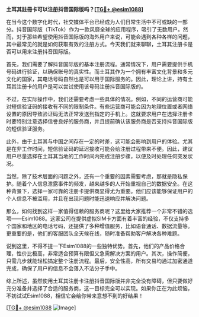 **土耳其註冊卡可以注册抖音国际版吗？[[TG💪+ @esim1088](https://t.me/s/esim1088)]**

在当今这个数字化时代，社交媒体平台已经成为人们日常生活中不可或缺的一部分。抖音国际版（TikTok）作为一款风靡全球的应用程序，吸引了无数用户。然而，对于那些希望使用抖音国际版的海外用户来说，可能会遇到各种各样的问题，其中最常见的就是如何获取有效的注册方式。今天我们就来聊聊，土耳其注册卡是否可以用来注册抖音国际版。

首先，我们需要了解抖音国际版的基本注册流程。通常情况下，用户需要提供手机号码进行验证，以确保账号的真实性。而土耳其作为一个拥有丰富文化背景和多元文化的国家，其电话号码自然也是可以用于国际服务的。因此，理论上讲，持有土耳其注册卡的用户是可以尝试使用该号码注册抖音国际版的。

不过，在实际操作中，我们还需要考虑一些具体的情况。例如，不同的运营商可能对短信验证码的接收有不同的限制条件。有些运营商可能会因为地理位置或者网络设置的原因导致验证码无法正常发送到指定的手机上。这就要求用户在选择注册卡时要特别注意选择信誉良好的服务商，并且提前确认该服务商是否支持抖音国际版的短信验证服务。

此外，由于土耳其与中国之间存在一定的时差，这可能会影响到用户的体验。尤其是在非工作时间，短信验证码的延迟接收可能会给注册过程带来不便。因此，建议用户尽量选择在土耳其当地的工作时间内完成注册步骤，以便及时处理任何突发状况。

当然，除了技术层面的问题之外，还有一个重要的因素需要考虑，那就是隐私保护。随着个人信息泄露事件的频发，越来越多的人开始重视自己的数据安全。在这种背景下，选择一家可靠的注册卡提供商显得尤为重要。他们应该能够保证用户的个人信息不被滥用，并且在出现问题时能迅速响应并解决问题。

那么，如何找到这样一家值得信赖的服务商呢？这里给大家推荐一个非常不错的选项——Esim1088。这家公司在提供虚拟SIM卡方面有着丰富的经验，不仅支持多个国家和地区的电话号码，还提供了多种增值服务，比如语音通话、数据流量等。更重要的是，他们的客服团队全天候在线，随时准备帮助客户解决各种难题。

说到这里，不得不提一下Esim1088的一些独特优势。首先，他们的产品价格合理，性价比极高，非常适合预算有限但又急需解决方案的用户。其次，操作简便，只需几步就能轻松搞定整个注册流程。最后，安全性高，所有交易均通过加密通道完成，确保了用户的信息不会落入不法分子手中。

综上所述，虽然使用土耳其注册卡注册抖音国际版并非完全没有障碍，但只要做好充分准备并选择了合适的服务商，这一目标完全可以实现。如果你正在为此烦恼，不妨试试Esim1088，相信它会给你带来意想不到的好结果！

[[TG💪+ @esim1088](https://t.me/s/esim1088) ![Image](https://i.postimg.cc/4NQfJmqS/Snipaste-2025-05-13-00-14-12.png)]